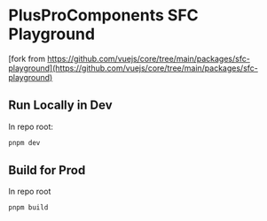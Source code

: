 # PlusProComponents SFC Playground

[fork from https://github.com/vuejs/core/tree/main/packages/sfc-playground](https://github.com/vuejs/core/tree/main/packages/sfc-playground)

## Run Locally in Dev

In repo root:

```sh
pnpm dev
```

## Build for Prod

In repo root

```sh
pnpm build
```
